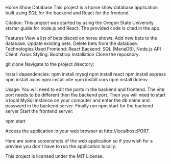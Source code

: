 Horse Show Database
This project is a horse show database application built using SQL for the backend and React for the frontend.

Citation:
This project was started by using the Oregon State University starter guide for node.js and React. The provided code 
is cited in the app. 

Features
View a list of bets placed on horse shows.
Add new bets to the database.
Update existing bets.
Delete bets from the database.
Technologies Used
Frontend: React
Backend: SQL (MariaDB), Node.js
API Client: Axios
Styling: Bootstrap
Installation
Clone the repository:


git clone <repository-url>
Navigate to the project directory:

Install dependencies:
npm install mysql
npm install react
npm install express
npm install axios
npm install vite
npm install cors
npm install dotenv

Usage:
You will need to edit the ports in the backend and frontend. The vite port needs to be different then the backend port.
Then you will need to start a local MySql instance on your computer and enter the db name and password in the backend server.
Finally run npm start for the backend server
Start the frontend server:

npm start 

Access the application in your web browser at http://localhost:PORT.


Here are some screenshots of the web application so if you wish for a preview you don't have to run the application locally: 



This project is licensed under the MIT License.
